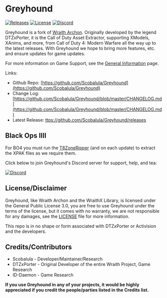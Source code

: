 # Greyhound
[![Releases](https://img.shields.io/github/downloads/Scobalula/Greyhound/total.svg)](https://github.com/Scobalula/Greyhound/releases) [![License](https://img.shields.io/github/license/Scobalula/Greyhound.svg)](https://github.com/Scobalula/Greyhound/blob/master/LICENSE)  [![Discord](https://img.shields.io/badge/chat-Discord-blue.svg)](https://discord.gg/fGVpV39)

Greyhound is a fork of [Wraith Archon](https://github.com/dtzxporter/WraithXArchon). Originally developed by the legend DTZxPorter, it is the Call of Duty Asset Extractor, supporting XModels, XAnims, and more, from Call of Duty 4: Modern Warfare all the way up to the latest releases. With Greyhound we hope to bring more features, etc. and ensure updates for game updates.

For more information on Game Support, see the [General Information](https://github.com/Scobalula/Greyhound/wiki/General-Information) page.

Links:

* Github Repo: [https://github.com/Scobalula/Greyhound](https://github.com/Scobalula/Greyhound)
* Change Log: [https://github.com/Scobalula/Greyhound/blob/master/CHANGELOG.md](https://github.com/Scobalula/Greyhound/blob/master/CHANGELOG.md)
* Latest Release: [ttps://github.com/Scobalula/Greyhound/releases](https://github.com/Scobalula/Greyhound/releases)

## Black Ops IIII

For BO4 you must run the [T8ZoneRipper](https://github.com/Scobalula/T8ZoneRipper) (and on each update) to extract the XPAK files as we require them.

Click below to join Greyhound's Discord server for support, help, and tea:

[![Discord](https://i.imgur.com/qsJhNJ1.png)](https://discord.gg/fGVpV39)

## License/Disclaimer

Greyhound, like Wraith Archon and the WraithX Library, is licensed under the General Public License 3.0, you are free to use Greyhound under the terms of the license, but it comes with no warranty, we are not responsible for any damages, see the [LICENSE](https://github.com/Scobalula/Greyhound/blob/master/LICENSE) file for more information.

This repo is in no shape or form associated with DTZxPorter or Activision and the developers. 

## Credits/Contributors

* Scobalula - Developer/Maintainer/Research
* DTZxPorter - Original Developer of the entire Wraith Project, Game Research
* ID-Daemon - Game Research

**If you use Greyhound in any of your projects, it would be highly appreciated if you credit the people/parties listed in the Credits list.**
